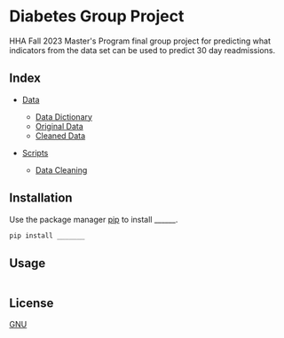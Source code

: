 # Diabetes Group Project

HHA Fall 2023 Master's Program final group project for predicting what indicators from the data set can be used to predict 30 day readmissions.

## Index

- [Data](data)
    - [Data Dictionary](data/data_dictionary.md)
    - [Original Data](data/diabetic_data_ORIGINAL.csv)
    - [Cleaned Data](data/diabetic_data_CLEANED.csv)

- [Scripts](scripts)
    - [Data Cleaning](scripts/data_cleaning.py)


## Installation

Use the package manager [pip](https://pip.pypa.io/en/stable/) to install ______.

```bash
pip install _______
```

## Usage

```python

```

## License

[GNU](LICENSE)